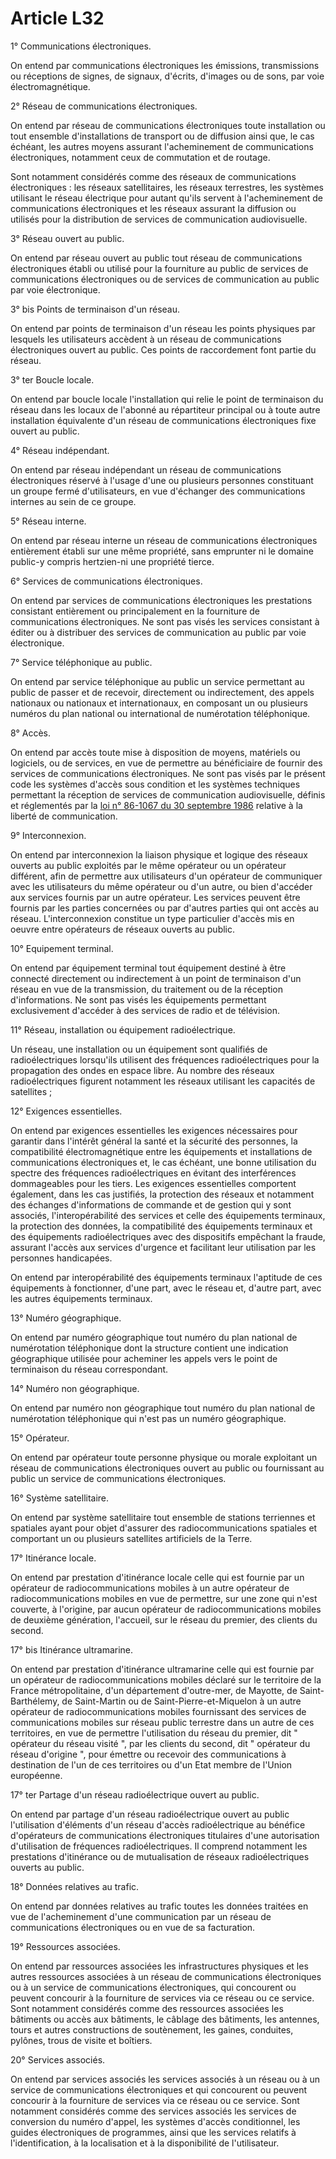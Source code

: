# Article L32

1° Communications électroniques. 

On entend par communications électroniques les émissions, transmissions ou réceptions de signes, de signaux, d'écrits, d'images ou de sons, par voie électromagnétique. 

2° Réseau de communications électroniques. 

On entend par réseau de communications électroniques toute installation ou tout ensemble d'installations de transport ou de diffusion ainsi que, le cas échéant, les autres moyens assurant l'acheminement de communications électroniques, notamment ceux de commutation et de routage. 

Sont notamment considérés comme des réseaux de communications électroniques : les réseaux satellitaires, les réseaux terrestres, les systèmes utilisant le réseau électrique pour autant qu'ils servent à l'acheminement de communications électroniques et les réseaux assurant la diffusion ou utilisés pour la distribution de services de communication audiovisuelle. 

3° Réseau ouvert au public. 

On entend par réseau ouvert au public tout réseau de communications électroniques établi ou utilisé pour la fourniture au public de services de communications électroniques ou de services de communication au public par voie électronique. 

3° bis Points de terminaison d'un réseau. 

On entend par points de terminaison d'un réseau les points physiques par lesquels les utilisateurs accèdent à un réseau de communications électroniques ouvert au public. Ces points de raccordement font partie du réseau. 

3° ter Boucle locale. 

On entend par boucle locale l'installation qui relie le point de terminaison du réseau dans les locaux de l'abonné au répartiteur principal ou à toute autre installation équivalente d'un réseau de communications électroniques fixe ouvert au public. 

4° Réseau indépendant. 

On entend par réseau indépendant un réseau de communications électroniques réservé à l'usage d'une ou plusieurs personnes constituant un groupe fermé d'utilisateurs, en vue d'échanger des communications internes au sein de ce groupe. 

5° Réseau interne. 

On entend par réseau interne un réseau de communications électroniques entièrement établi sur une même propriété, sans emprunter ni le domaine public-y compris hertzien-ni une propriété tierce. 

6° Services de communications électroniques. 

On entend par services de communications électroniques les prestations consistant entièrement ou principalement en la fourniture de communications électroniques. Ne sont pas visés les services consistant à éditer ou à distribuer des services de communication au public par voie électronique. 

7° Service téléphonique au public. 

On entend par service téléphonique au public un service permettant au public de passer et de recevoir, directement ou indirectement, des appels nationaux ou nationaux et internationaux, en composant un ou plusieurs numéros du plan national ou international de numérotation téléphonique. 

8° Accès. 

On entend par accès toute mise à disposition de moyens, matériels ou logiciels, ou de services, en vue de permettre au bénéficiaire de fournir des services de communications électroniques. Ne sont pas visés par le présent code les systèmes d'accès sous condition et les systèmes techniques permettant la réception de services de communication audiovisuelle, définis et réglementés par la [loi n° 86-1067 du 30 septembre 1986][1] relative à la liberté de communication. 

9° Interconnexion. 

On entend par interconnexion la liaison physique et logique des réseaux ouverts au public exploités par le même opérateur ou un opérateur différent, afin de permettre aux utilisateurs d'un opérateur de communiquer avec les utilisateurs du même opérateur ou d'un autre, ou bien d'accéder aux services fournis par un autre opérateur. Les services peuvent être fournis par les parties concernées ou par d'autres parties qui ont accès au réseau. L'interconnexion constitue un type particulier d'accès mis en oeuvre entre opérateurs de réseaux ouverts au public. 

10° Equipement terminal. 

On entend par équipement terminal tout équipement destiné à être connecté directement ou indirectement à un point de terminaison d'un réseau en vue de la transmission, du traitement ou de la réception d'informations. Ne sont pas visés les équipements permettant exclusivement d'accéder à des services de radio et de télévision. 

11° Réseau, installation ou équipement radioélectrique. 

Un réseau, une installation ou un équipement sont qualifiés de radioélectriques lorsqu'ils utilisent des fréquences radioélectriques pour la propagation des ondes en espace libre. Au nombre des réseaux radioélectriques figurent notamment les réseaux utilisant les capacités de satellites ; 

12° Exigences essentielles. 

On entend par exigences essentielles les exigences nécessaires pour garantir dans l'intérêt général la santé et la sécurité des personnes, la compatibilité électromagnétique entre les équipements et installations de communications électroniques et, le cas échéant, une bonne utilisation du spectre des fréquences radioélectriques en évitant des interférences dommageables pour les tiers. Les exigences essentielles comportent également, dans les cas justifiés, la protection des réseaux et notamment des échanges d'informations de commande et de gestion qui y sont associés, l'interopérabilité des services et celle des équipements terminaux, la protection des données, la compatibilité des équipements terminaux et des équipements radioélectriques avec des dispositifs empêchant la fraude, assurant l'accès aux services d'urgence et facilitant leur utilisation par les personnes handicapées. 

On entend par interopérabilité des équipements terminaux l'aptitude de ces équipements à fonctionner, d'une part, avec le réseau et, d'autre part, avec les autres équipements terminaux. 

13° Numéro géographique. 

On entend par numéro géographique tout numéro du plan national de numérotation téléphonique dont la structure contient une indication géographique utilisée pour acheminer les appels vers le point de terminaison du réseau correspondant. 

14° Numéro non géographique. 

On entend par numéro non géographique tout numéro du plan national de numérotation téléphonique qui n'est pas un numéro géographique. 

15° Opérateur. 

On entend par opérateur toute personne physique ou morale exploitant un réseau de communications électroniques ouvert au public ou fournissant au public un service de communications électroniques. 

16° Système satellitaire. 

On entend par système satellitaire tout ensemble de stations terriennes et spatiales ayant pour objet d'assurer des radiocommunications spatiales et comportant un ou plusieurs satellites artificiels de la Terre. 

17° Itinérance locale. 

On entend par prestation d'itinérance locale celle qui est fournie par un opérateur de radiocommunications mobiles à un autre opérateur de radiocommunications mobiles en vue de permettre, sur une zone qui n'est couverte, à l'origine, par aucun opérateur de radiocommunications mobiles de deuxième génération, l'accueil, sur le réseau du premier, des clients du second. 

17° bis Itinérance ultramarine. 

On entend par prestation d'itinérance ultramarine celle qui est fournie par un opérateur de radiocommunications mobiles déclaré sur le territoire de la France métropolitaine, d'un département d'outre-mer, de Mayotte, de Saint-Barthélemy, de Saint-Martin ou de Saint-Pierre-et-Miquelon à un autre opérateur de radiocommunications mobiles fournissant des services de communications mobiles sur réseau public terrestre dans un autre de ces territoires, en vue de permettre l'utilisation du réseau du premier, dit " opérateur du réseau visité ", par les clients du second, dit " opérateur du réseau d'origine ", pour émettre ou recevoir des communications à destination de l'un de ces territoires ou d'un Etat membre de l'Union européenne. 

17° ter Partage d'un réseau radioélectrique ouvert au public. 
  
   
On entend par partage d'un réseau radioélectrique ouvert au public l'utilisation d'éléments d'un réseau d'accès radioélectrique au bénéfice d'opérateurs de communications électroniques titulaires d'une autorisation d'utilisation de fréquences radioélectriques. Il comprend notamment les prestations d'itinérance ou de mutualisation de réseaux radioélectriques ouverts au public. 

18° Données relatives au trafic. 

On entend par données relatives au trafic toutes les données traitées en vue de l'acheminement d'une communication par un réseau de communications électroniques ou en vue de sa facturation. 

19° Ressources associées. 

On entend par ressources associées les infrastructures physiques et les autres ressources associées à un réseau de communications électroniques ou à un service de communications électroniques, qui concourent ou peuvent concourir à la fourniture de services via ce réseau ou ce service. Sont notamment considérés comme des ressources associées les bâtiments ou accès aux bâtiments, le câblage des bâtiments, les antennes, tours et autres constructions de soutènement, les gaines, conduites, pylônes, trous de visite et boîtiers. 

20° Services associés. 

On entend par services associés les services associés à un réseau ou à un service de communications électroniques et qui concourent ou peuvent concourir à la fourniture de services via ce réseau ou ce service. Sont notamment considérés comme des services associés les services de conversion du numéro d'appel, les systèmes d'accès conditionnel, les guides électroniques de programmes, ainsi que les services relatifs à l'identification, à la localisation et à la disponibilité de l'utilisateur.

 [1]: /affichTexte.do?cidTexte=JORFTEXT000000512205&categorieLien=cid